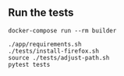 
## Run the tests
```
docker-compose run --rm builder

./app/requirements.sh
./tests/install-firefox.sh
source ./tests/adjust-path.sh
pytest tests
```